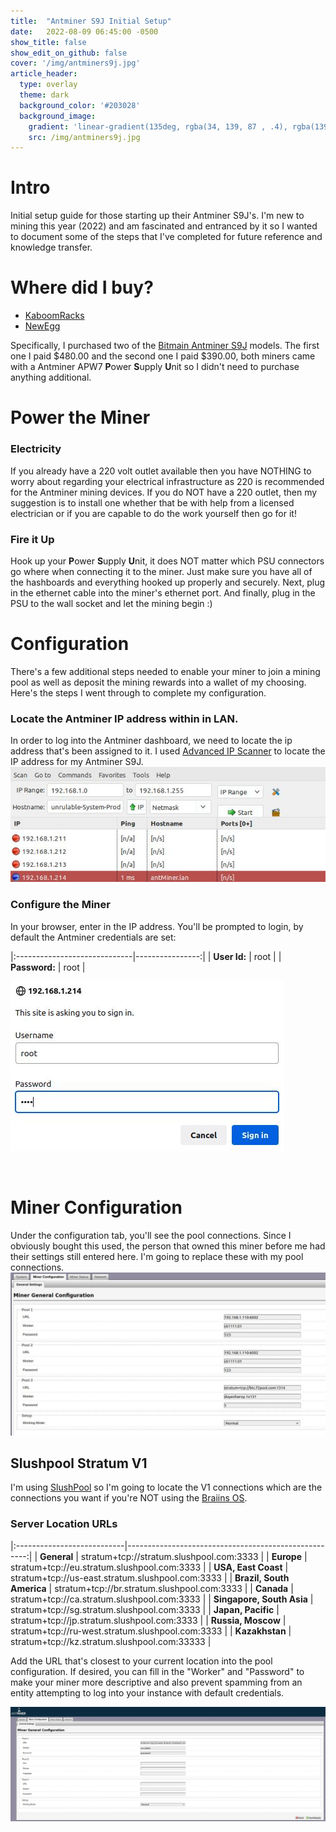```yaml
---
title:  "Antminer S9J Initial Setup"
date:   2022-08-09 06:45:00 -0500
show_title: false
show_edit_on_github: false
cover: '/img/antminers9j.jpg'
article_header:
  type: overlay
  theme: dark
  background_color: '#203028'
  background_image:
    gradient: 'linear-gradient(135deg, rgba(34, 139, 87 , .4), rgba(139, 34, 139, .4))'
    src: /img/antminers9j.jpg
---
```


# Intro
Initial setup guide for those starting up their Antminer S9J's. I'm new to mining this year (2022) and am fascinated and entranced by it so I wanted to document some of the steps that I've completed for future reference and knowledge transfer.

# Where did I buy?
 
- [KaboomRacks](https://t.me/s/kaboomracks)
- [NewEgg](https://www.newegg.com/)

Specifically, I purchased two of the [Bitmain Antminer S9J](https://www.asicminervalue.com/miners/bitmain/antminer-s9j-14-5th) models. The first one I paid $480.00 and the second one I paid $390.00, both miners came with a Antminer APW7 **P**ower **S**upply **U**nit so I didn't need to purchase anything additional.

# Power the Miner
### Electricity
If you already have a 220 volt outlet available then you have NOTHING to worry about regarding your electrical infrastructure as 220 is recommended for the Antminer mining devices. If you do NOT have a 220 outlet, then my suggestion is to install one whether that be with help from a licensed electrician or if you are capable to do the work yourself then go for it! 

### Fire it Up
Hook up your **P**ower **S**upply **U**nit, it does NOT matter which PSU connectors go where when connecting it to the miner. Just make sure you have all of the hashboards and everything hooked up properly and securely. Next, plug in the ethernet cable into the miner's ethernet port. And finally, plug in the PSU to the wall socket and let the mining begin :)

# Configuration
There's a few additional steps needed to enable your miner to join a mining pool as well as deposit the mining rewards into a wallet of my choosing. Here's the steps I went through to complete my configuration.

### Locate the Antminer IP address within in LAN.
In order to log into the Antminer dashboard, we need to locate the ip address that's been assigned to it. I used [Advanced IP Scanner](https://www.advanced-ip-scanner.com/) to locate the IP address for my Antminer S9J.
![Advanced IP Scanner Results](/img/AntminerIpAddress.jpg)

### Configure the Miner
In your browser, enter in the IP address. You'll be prompted to login, by default the Antminer credentials are set:

|:-----------------------------|----------------:|
| **User Id:**                 | root            |
| **Password:**                | root            |
   
![Antminer Dashboard Login Prompt](/img/AntminerDashboardLogin.jpg)

<br/>

# Miner Configuration
 Under the configuration tab, you'll see the pool connections. Since I obviously bought this used, the person that owned this miner before me had their settings still entered here. I'm going to replace these with my pool connections.
 ![Old Antminer Connections](/img/AntminerConfigInitialOpen.jpg)

## Slushpool Stratum V1
I'm using [SlushPool](https://slushpool.com) so I'm going to locate the V1 connections which are the connections you want if you're NOT using the [Braiins OS](https://braiins.com/os/plus). 

### Server Location URLs

|:---------------------------|-----------------------------------------------------:|
| **General**                | stratum+tcp://stratum.slushpool.com:3333             |
| **Europe**                 | stratum+tcp://eu.stratum.slushpool.com:3333          |
| **USA, East Coast**        | stratum+tcp://us-east.stratum.slushpool.com:3333     |
| **Brazil, South America**  | stratum+tcp://br.stratum.slushpool.com:3333          |
| **Canada**                 | stratum+tcp://ca.stratum.slushpool.com:3333          |
| **Singapore, South Asia**  | stratum+tcp://sg.stratum.slushpool.com:3333          |
| **Japan, Pacific**         | stratum+tcp://jp.stratum.slushpool.com:3333          |
| **Russia, Moscow**         | stratum+tcp://ru-west.stratum.slushpool.com:3333     |
| **Kazakhstan**             | stratum+tcp://kz.stratum.slushpool.com:33333         |

Add the URL that's closest to your current location into the pool configuration. If desired, you can fill in the "Worker" and "Password" to make your miner more descriptive and also prevent spamming from an entity attempting to log into your instance with default credentials.

![My Pool Configuration](/img/AntminerGeneralConfigMyPoolConnection.jpg)